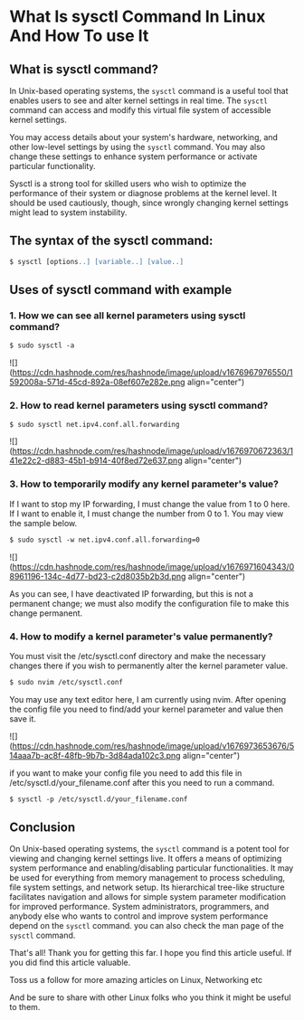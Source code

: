 # What Is sysctl Command In Linux And How To use It

## What is sysctl command?

In Unix-based operating systems, the `sysctl` command is a useful tool that enables users to see and alter kernel settings in real time. The `sysctl` command can access and modify this virtual file system of accessible kernel settings.

You may access details about your system's hardware, networking, and other low-level settings by using the `sysctl` command. You may also change these settings to enhance system performance or activate particular functionality.

Sysctl is a strong tool for skilled users who wish to optimize the performance of their system or diagnose problems at the kernel level. It should be used cautiously, though, since wrongly changing kernel settings might lead to system instability.

## **The syntax of the sysctl command:**

```apache
$ sysctl [options..] [variable..] [value..]
```

## Uses of sysctl command with example

### 1\. How we can see all kernel parameters using sysctl command?

```apache
$ sudo sysctl -a
```

![](https://cdn.hashnode.com/res/hashnode/image/upload/v1676967976550/1592008a-571d-45cd-892a-08ef607e282e.png align="center")

### 2\. How to read kernel parameters using sysctl command?

```apache
$ sudo sysctl net.ipv4.conf.all.forwarding
```

![](https://cdn.hashnode.com/res/hashnode/image/upload/v1676970672363/141e22c2-d883-45b1-b914-40f8ed72e637.png align="center")

### 3\. How to temporarily modify any kernel parameter's value?

If I want to stop my IP forwarding, I must change the value from 1 to 0 here. If I want to enable it, I must change the number from 0 to 1. You may view the sample below.

```apache
$ sudo sysctl -w net.ipv4.conf.all.forwarding=0
```

![](https://cdn.hashnode.com/res/hashnode/image/upload/v1676971604343/08961196-134c-4d77-bd23-c2d8035b2b3d.png align="center")

As you can see, I have deactivated IP forwarding, but this is not a permanent change; we must also modify the configuration file to make this change permanent.

### 4\. How to modify a kernel parameter's value permanently?

You must visit the /etc/sysctl.conf directory and make the necessary changes there if you wish to permanently alter the kernel parameter value.

```apache
$ sudo nvim /etc/sysctl.conf
```

You may use any text editor here, I am currently using nvim. After opening the config file you need to find/add your kernel parameter and value then save it.

![](https://cdn.hashnode.com/res/hashnode/image/upload/v1676973653676/514aaa7b-ac8f-48fb-9b7b-3d84ada102c3.png align="center")

if you want to make your config file you need to add this file in /etc/sysctl.d/your\_filename.conf after this you need to run a command.

```apache
$ sysctl -p /etc/sysctl.d/your_filename.conf
```

## **Conclusion**

On Unix-based operating systems, the `sysctl` command is a potent tool for viewing and changing kernel settings live. It offers a means of optimizing system performance and enabling/disabling particular functionalities. It may be used for everything from memory management to process scheduling, file system settings, and network setup. Its hierarchical tree-like structure facilitates navigation and allows for simple system parameter modification for improved performance. System administrators, programmers, and anybody else who wants to control and improve system performance depend on the `sysctl` command. you can also check the man page of the `sysctl` command.

That's all! Thank you for getting this far. I hope you find this article useful. If you did find this article valuable.

Toss us a follow for more amazing articles on Linux, Networking etc

And be sure to share with other Linux folks who you think it might be useful to them.